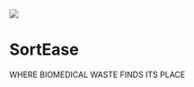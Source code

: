 <img src="{https://img.shields.io/badge/pypi-3775A9?style=for-the-badge&logo=pypi&logoColor=white}" />


# SortEase
WHERE BIOMEDICAL WASTE FINDS ITS PLACE​
